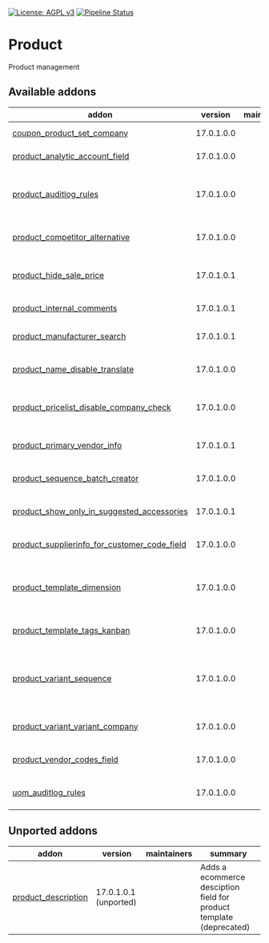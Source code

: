 [![License: AGPL v3](https://img.shields.io/badge/License-AGPL%20v3-blue.svg)](https://www.gnu.org/licenses/agpl-3.0)
[![Pipeline Status](https://gitlab.com/tawasta/odoo/product/badges/17.0-dev/pipeline.svg)](https://gitlab.com/tawasta/odoo/product/-/pipelines/)

Product
=======
Product management

[//]: # (addons)

Available addons
----------------
addon | version | maintainers | summary
--- | --- | --- | ---
[coupon_product_set_company](coupon_product_set_company/) | 17.0.1.0.0 |  | Sets company field for coupon product
[product_analytic_account_field](product_analytic_account_field/) | 17.0.1.0.0 |  | Analytic account field for products
[product_auditlog_rules](product_auditlog_rules/) | 17.0.1.0.0 |  | Audit log rules for product.product, product.template and product.category
[product_competitor_alternative](product_competitor_alternative/) | 17.0.1.0.0 |  | New field for info about competitor's alternative product
[product_hide_sale_price](product_hide_sale_price/) | 17.0.1.0.1 |  | Hide sale price and taxes from users that not belonging to sales group
[product_internal_comments](product_internal_comments/) | 17.0.1.0.1 |  | New comments field for product
[product_manufacturer_search](product_manufacturer_search/) | 17.0.1.0.1 |  | Search products with manufacturer fields
[product_name_disable_translate](product_name_disable_translate/) | 17.0.1.0.0 |  | Removes the option to translate product names
[product_pricelist_disable_company_check](product_pricelist_disable_company_check/) | 17.0.1.0.0 |  | Don't force using same company for product and product pricelist
[product_primary_vendor_info](product_primary_vendor_info/) | 17.0.1.0.1 |  | Helper fields for showing primary vendor's info
[product_sequence_batch_creator](product_sequence_batch_creator/) | 17.0.1.0.0 |  | Create a batch of placeholder products
[product_show_only_in_suggested_accessories](product_show_only_in_suggested_accessories/) | 17.0.1.0.1 |  | Product Show only in Suggested accessories
[product_supplierinfo_for_customer_code_field](product_supplierinfo_for_customer_code_field/) | 17.0.1.0.0 |  | Show all customer codes in a single field
[product_template_dimension](product_template_dimension/) | 17.0.1.0.0 |  | Variant dimensions are managed centrally in the related product template
[product_template_tags_kanban](product_template_tags_kanban/) | 17.0.1.0.0 |  | Product tags shown on Kanban view
[product_variant_sequence](product_variant_sequence/) | 17.0.1.0.0 |  | Order Product Variants based on sequence_variant. Move products in the tree view to change their order
[product_variant_variant_company](product_variant_variant_company/) | 17.0.1.0.0 |  | Add variant_company_id for product variant
[product_vendor_codes_field](product_vendor_codes_field/) | 17.0.1.0.0 |  | Show all vendor codes in a single field
[uom_auditlog_rules](uom_auditlog_rules/) | 17.0.1.0.0 |  | Adds audit log rules for uom.uom and uom.category


Unported addons
---------------
addon | version | maintainers | summary
--- | --- | --- | ---
[product_description](product_description/) | 17.0.1.0.1 (unported) |  | Adds a ecommerce desciption field for product template (deprecated)

[//]: # (end addons)

